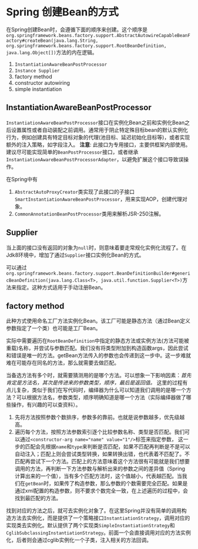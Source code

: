 # Spring 创建Bean的方式

在Spring创建Bean时，会遵循下面的顺序来创建。这个顺序是`org.springframework.beans.factory.support.AbstractAutowireCapableBeanFactory#createBean(java.lang.String, org.springframework.beans.factory.support.RootBeanDefinition, java.lang.Object[])`方法的内在逻辑。

1. `InstantiationAwareBeanPostProcessor`
2. `Instance Supplier`
3. factory method
4. constructor autowiring
5. simple instantiation

##  InstantiationAwareBeanPostProcessor

`InstantiationAwareBeanPostProcessor`接口在实例化Bean之前和实例化Bean之后设置属性或者自动装配之前调用。通常用于阴止特定殊目标bean的默认实例化行为，例如创建具有特定目标对象的代理(池目标、延迟初始化目标等)，或者实现额外的注入策略，如字段注入。
**注意**: 此接口为专用接口，主要供框架内部使用。建议尽可能实现简单的`BeanPostProcessor`接口，或者继承`InstantiationAwareBeanPostProcessorAdapter`，以避免扩展这个接口导致误操作。

在Spring中有

1. `AbstractAutoProxyCreator`类实现了此接口的子接口`SmartInstantiationAwareBeanPostProcessor`，用来实现AOP，创建代理对象。
2. `CommonAnnotationBeanPostProcessor`类用来解析JSR-250注解。

## Supplier

当上面的接口没有返回的对象为`null`时，则意味着要走常规化实例化流程了。在Jdk8环境中，增加了通过`Supplier`接口实例化Bean的方式。

可以通过`org.springframework.beans.factory.support.BeanDefinitionBuilder#genericBeanDefinition(java.lang.Class<T>, java.util.function.Supplier<T>)`方法来指定。这种方式适用于手动注册Bean。

## factory method

此种方式使用命名工厂方法实例化Bean。该工厂可能是静态方法（通过Bean定义参数指定了一个类）也可能是工厂Bean。

实际中需要遍历在`RootBeanDefinition`中指定的静态方法或实例方法(方法可能被重载)名称，并尝试与参数匹配。我们没有将类型附加到构造函数args，因此尝试和错误是唯一的方法。getBean方法传入的参数也会传递到这一步中。这一步难就难在可能存在同名的方法，那么就需要去做匹配。

当备选方法有多个时，就需要猜测用的是哪个方法。可以想象一下影响因素：*首先肯定是方法名，其次是传进来的参数类型，顺序，最后是返回值。* 这里的过程有点儿复杂，类似于我们在写代码时，编绎器为什么可以知道我们调用的是哪一个方法？可以根据方法名，参数类型，顺序明确知道是哪一个方法（实际编绎器做了哪些操作，有兴趣的可以查资料）。

1. 先将方法按照参数个数排序，参数多的靠前。也就是说参数越多，优先级越高。
2. 遍历每个方法，按照方法参数索引逐个比较参数名称、类型是否匹配。我们可以通过`<constructor-arg name="name" value="1"/>`标签来指定参数， 这一步的匹配会先根据`name`和`type`来判断是否匹配，如果不匹配再判断是不是可以自动注入；匹配上则会尝试类型转换，如果转换出错，也代表着不匹配了。不匹配再尝试下一个方法。匹配上的方法意味着这个方法很有可能就是我们想要调用的方法，再判断一下方法参数与解析出来的参数之间的差异值（Spring 计算出来的一个值），当有多个匹配方法时，这个值越小，代表越匹配。当我们在`getBean`时，如果传了构造参数，那么参数的个数需要完全匹配。如果是通过xml配置的构造参数，则不要求个数完全一致，在上述遍历的过程中，会找到最匹配的方法。


找到对应的方法之后，就可去实例化对象了。在这里Spring并没有简单的调用构造方法去实例化，而是提供了一个策略接口`InstantiationStrategy`，调用对应的实现类去实例化。默认提供了两个实现类`SimpleInstantiationStrategy`和`CglibSubclassingInstantiationStrategy`。前面一个会直接调用对应的方法实例化，后者则会通过cglib实例化一个子类，注入相关的方法回调。



